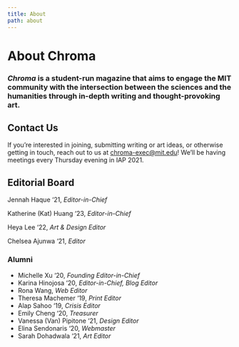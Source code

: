 ```yaml
---
title: About
path: about
---
```


# About Chroma

### *Chroma* is a student-run magazine that aims to engage the MIT community with the intersection between the sciences and the humanities through in-depth writing and thought-provoking art.

## Contact Us

If you’re interested in joining, submitting writing or art ideas, or otherwise getting in touch, reach out to us at [chroma-exec@mit.edu](mailto:chroma-exec@mit.edu)! We’ll be having meetings every Thursday evening in IAP 2021.

## Editorial Board

Jennah Haque ‘21, _Editor-in-Chief_

Katherine (Kat) Huang ‘23, _Editor-in-Chief_

Heya Lee ‘22, _Art & Design Editor_

Chelsea Ajunwa ‘21, _Editor_

### Alumni

- Michelle Xu ‘20, _Founding Editor-in-Chief_
- Karina Hinojosa ‘20, _Editor-in-Chief, Blog Editor_
- Rona Wang, _Web Editor_
- Theresa Machemer ‘19, _Print Editor_
- Alap Sahoo ‘19, _Crisis Editor_
- Emily Cheng ‘20, _Treasurer_
- Vanessa (Van) Pipitone ‘21, _Design Editor_
- Elina Sendonaris ‘20, _Webmaster_
- Sarah Dohadwala ‘21, _Art Editor_